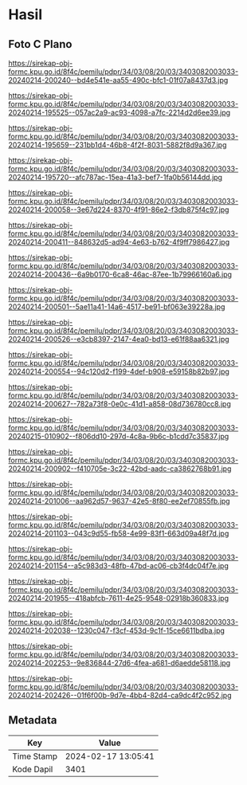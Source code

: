 # Hasil

## Foto C Plano

https://sirekap-obj-formc.kpu.go.id/8f4c/pemilu/pdpr/34/03/08/20/03/3403082003033-20240214-200240--bd4e541e-aa55-490c-bfc1-01f07a8437d3.jpg

https://sirekap-obj-formc.kpu.go.id/8f4c/pemilu/pdpr/34/03/08/20/03/3403082003033-20240214-195525--057ac2a9-ac93-4098-a7fc-2214d2d6ee39.jpg

https://sirekap-obj-formc.kpu.go.id/8f4c/pemilu/pdpr/34/03/08/20/03/3403082003033-20240214-195659--231bb1d4-46b8-4f2f-8031-5882f8d9a367.jpg

https://sirekap-obj-formc.kpu.go.id/8f4c/pemilu/pdpr/34/03/08/20/03/3403082003033-20240214-195720--afc787ac-15ea-41a3-bef7-1fa0b56144dd.jpg

https://sirekap-obj-formc.kpu.go.id/8f4c/pemilu/pdpr/34/03/08/20/03/3403082003033-20240214-200058--3e67d224-8370-4f91-86e2-f3db875f4c97.jpg

https://sirekap-obj-formc.kpu.go.id/8f4c/pemilu/pdpr/34/03/08/20/03/3403082003033-20240214-200411--848632d5-ad94-4e63-b762-4f9ff7986427.jpg

https://sirekap-obj-formc.kpu.go.id/8f4c/pemilu/pdpr/34/03/08/20/03/3403082003033-20240214-200436--6a9b0170-6ca8-46ac-87ee-1b79966160a6.jpg

https://sirekap-obj-formc.kpu.go.id/8f4c/pemilu/pdpr/34/03/08/20/03/3403082003033-20240214-200501--5ae11a41-14a6-4517-be91-bf063e39228a.jpg

https://sirekap-obj-formc.kpu.go.id/8f4c/pemilu/pdpr/34/03/08/20/03/3403082003033-20240214-200526--e3cb8397-2147-4ea0-bd13-e61f88aa6321.jpg

https://sirekap-obj-formc.kpu.go.id/8f4c/pemilu/pdpr/34/03/08/20/03/3403082003033-20240214-200554--94c120d2-f199-4def-b908-e59158b82b97.jpg

https://sirekap-obj-formc.kpu.go.id/8f4c/pemilu/pdpr/34/03/08/20/03/3403082003033-20240214-200627--782a73f8-0e0c-41d1-a858-08d736780cc8.jpg

https://sirekap-obj-formc.kpu.go.id/8f4c/pemilu/pdpr/34/03/08/20/03/3403082003033-20240215-010902--f806dd10-297d-4c8a-9b6c-b1cdd7c35837.jpg

https://sirekap-obj-formc.kpu.go.id/8f4c/pemilu/pdpr/34/03/08/20/03/3403082003033-20240214-200902--f410705e-3c22-42bd-aadc-ca3862768b91.jpg

https://sirekap-obj-formc.kpu.go.id/8f4c/pemilu/pdpr/34/03/08/20/03/3403082003033-20240214-201006--aa962d57-9637-42e5-8f80-ee2ef70855fb.jpg

https://sirekap-obj-formc.kpu.go.id/8f4c/pemilu/pdpr/34/03/08/20/03/3403082003033-20240214-201103--043c9d55-fb58-4e99-83f1-663d09a48f7d.jpg

https://sirekap-obj-formc.kpu.go.id/8f4c/pemilu/pdpr/34/03/08/20/03/3403082003033-20240214-201154--a5c983d3-48fb-47bd-ac06-cb3f4dc04f7e.jpg

https://sirekap-obj-formc.kpu.go.id/8f4c/pemilu/pdpr/34/03/08/20/03/3403082003033-20240214-201955--418abfcb-7611-4e25-9548-02918b360833.jpg

https://sirekap-obj-formc.kpu.go.id/8f4c/pemilu/pdpr/34/03/08/20/03/3403082003033-20240214-202038--1230c047-f3cf-453d-9c1f-15ce6611bdba.jpg

https://sirekap-obj-formc.kpu.go.id/8f4c/pemilu/pdpr/34/03/08/20/03/3403082003033-20240214-202253--9e836844-27d6-4fea-a681-d6aedde58118.jpg

https://sirekap-obj-formc.kpu.go.id/8f4c/pemilu/pdpr/34/03/08/20/03/3403082003033-20240214-202426--01f6f00b-9d7e-4bb4-82d4-ca9dc4f2c952.jpg


## Metadata

| Key        | Value               |
| ---------- | ------------------- |
| Time Stamp | 2024-02-17 13:05:41 |
| Kode Dapil | 3401                |



